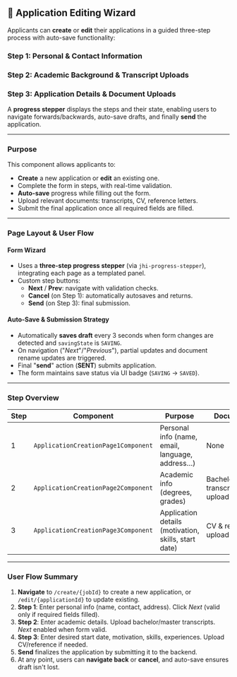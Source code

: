 ## 📝 Application Editing Wizard

Applicants can **create** or **edit** their applications in a guided three-step process with auto-save functionality:

### Step 1: Personal & Contact Information

### Step 2: Academic Background & Transcript Uploads

### Step 3: Application Details & Document Uploads

A **progress stepper** displays the steps and their state, enabling users to navigate forwards/backwards, auto-save drafts, and finally **send** the application.

---

### Purpose

This component allows applicants to:

- **Create** a new application or **edit** an existing one.
- Complete the form in steps, with real-time validation.
- **Auto-save** progress while filling out the form.
- Upload relevant documents: transcripts, CV, reference letters.
- Submit the final application once all required fields are filled.

---

### Page Layout & User Flow

#### Form Wizard

- Uses a **three-step progress stepper** (via `jhi-progress-stepper`), integrating each page as a templated panel.
- Custom step buttons:
  - **Next** / **Prev**: navigate with validation checks.
  - **Cancel** (on Step 1): automatically autosaves and returns.
  - **Send** (on Step 3): final submission.

#### Auto-Save & Submission Strategy

- Automatically **saves draft** every 3 seconds when form changes are detected and `savingState` is `SAVING`.
- On navigation ("_Next_"/"_Previous_"), partial updates and document rename updates are triggered.
- Final "**send**" action (**SENT**) submits application.
- The form maintains save status via UI badge (`SAVING` → `SAVED`).

---

### Step Overview

| Step | Component                           | Purpose                                              | Documents                         |
| ---- | ----------------------------------- | ---------------------------------------------------- | --------------------------------- |
| 1    | `ApplicationCreationPage1Component` | Personal info (name, email, language, address…)      | None                              |
| 2    | `ApplicationCreationPage2Component` | Academic info (degrees, grades)                      | Bachelor/master transcript upload |
| 3    | `ApplicationCreationPage3Component` | Application details (motivation, skills, start date) | CV & reference uploads            |

---

### User Flow Summary

1. **Navigate** to `/create/{jobId}` to create a new application, or `/edit/{applicationId}` to update existing.
2. **Step 1**: Enter personal info (name, contact, address). Click _Next_ (valid only if required fields filled).
3. **Step 2**: Enter academic details. Upload bachelor/master transcripts. _Next_ enabled when form valid.
4. **Step 3**: Enter desired start date, motivation, skills, experiences. Upload CV/reference if needed.
5. **Send** finalizes the application by submitting it to the backend.
6. At any point, users can **navigate back** or **cancel**, and auto-save ensures draft isn't lost.
